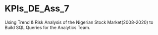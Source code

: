# KPIs_DE_Ass_7
Using Trend &amp; Risk Analysis of the Nigerian Stock Market(2008-2020) to Build SQL Queries for the Analytics Team.
